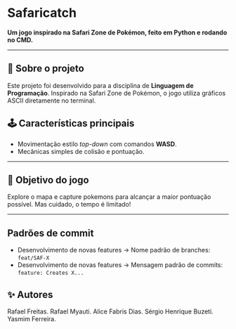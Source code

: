 # Safaricatch  

**Um jogo inspirado na Safari Zone de Pokémon, feito em Python e rodando no CMD.**  

---

## 📖 Sobre o projeto  
Este projeto foi desenvolvido para a disciplina de **Linguagem de Programação**. Inspirado na Safari Zone de Pokémon, o jogo utiliza gráficos ASCII diretamente no terminal.  

## 🕹️ Características principais  
- Movimentação estilo *top-down* com comandos **WASD**.  
- Mecânicas simples de colisão e pontuação.    

---

## 🎯 Objetivo do jogo  
Explore o mapa e capture pokemons para alcançar a maior pontuação possível. Mas cuidado, o tempo é limitado!  

---

## Padrões de commit
- Desenvolvimento de novas features -> Nome padrão de branches: `feat/SAF-X`
- Desenvolvimento de novas features -> Mensagem padrão de commits: `feature: Creates X...`

## ✨ Autores
Rafael Freitas.
Rafael Myauti.
Alice Fabris Dias.
Sérgio Henrique Buzeti.
Yasmim Ferreira.
